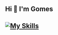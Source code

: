 <h2 align="left">Hi 👋 I'm Gomes</h1>
<h2 align="About Me</h2>
           
<p>
  I'm an Economics student with a passion for Data Science, Engineering, and Quantitative Finance. Driven by curiosity, I'm always eager to explore new technologies and apply them to create data-driven solutions.
</p>


![gomes0499 GitHub stats](https://github-readme-stats.vercel.app/api?username=gomes0499&show_icons=true&theme=radical&count_private=true)

[![My Skills](https://skillicons.dev/icons?i=python,aws,gcp,azure,docker,kubernetes,ansible,linux,postgres,mongodb,prometheus,grafana&perline=6)](https://skillicons.dev)

